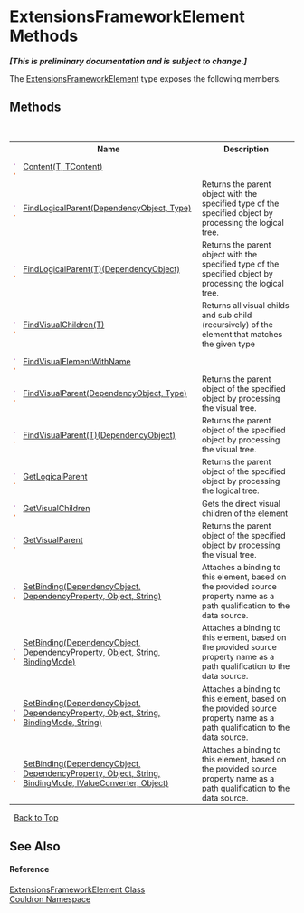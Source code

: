 # ExtensionsFrameworkElement Methods
 _**\[This is preliminary documentation and is subject to change.\]**_

The <a href="T_Couldron_ExtensionsFrameworkElement">ExtensionsFrameworkElement</a> type exposes the following members.


## Methods
&nbsp;<table><tr><th></th><th>Name</th><th>Description</th></tr><tr><td>![Public method](media/pubmethod.gif "Public method")![Static member](media/static.gif "Static member")</td><td><a href="M_Couldron_ExtensionsFrameworkElement_Content__2">Content(T, TContent)</a></td><td /></tr><tr><td>![Public method](media/pubmethod.gif "Public method")![Static member](media/static.gif "Static member")</td><td><a href="M_Couldron_ExtensionsFrameworkElement_FindLogicalParent">FindLogicalParent(DependencyObject, Type)</a></td><td>
Returns the parent object with the specified type of the specified object by processing the logical tree.</td></tr><tr><td>![Public method](media/pubmethod.gif "Public method")![Static member](media/static.gif "Static member")</td><td><a href="M_Couldron_ExtensionsFrameworkElement_FindLogicalParent__1">FindLogicalParent(T)(DependencyObject)</a></td><td>
Returns the parent object with the specified type of the specified object by processing the logical tree.</td></tr><tr><td>![Public method](media/pubmethod.gif "Public method")![Static member](media/static.gif "Static member")</td><td><a href="M_Couldron_ExtensionsFrameworkElement_FindVisualChildren__1">FindVisualChildren(T)</a></td><td>
Returns all visual childs and sub child (recursively) of the element that matches the given type</td></tr><tr><td>![Public method](media/pubmethod.gif "Public method")![Static member](media/static.gif "Static member")</td><td><a href="M_Couldron_ExtensionsFrameworkElement_FindVisualElementWithName">FindVisualElementWithName</a></td><td /></tr><tr><td>![Public method](media/pubmethod.gif "Public method")![Static member](media/static.gif "Static member")</td><td><a href="M_Couldron_ExtensionsFrameworkElement_FindVisualParent">FindVisualParent(DependencyObject, Type)</a></td><td>
Returns the parent object of the specified object by processing the visual tree.</td></tr><tr><td>![Public method](media/pubmethod.gif "Public method")![Static member](media/static.gif "Static member")</td><td><a href="M_Couldron_ExtensionsFrameworkElement_FindVisualParent__1">FindVisualParent(T)(DependencyObject)</a></td><td>
Returns the parent object of the specified object by processing the visual tree.</td></tr><tr><td>![Public method](media/pubmethod.gif "Public method")![Static member](media/static.gif "Static member")</td><td><a href="M_Couldron_ExtensionsFrameworkElement_GetLogicalParent">GetLogicalParent</a></td><td>
Returns the parent object of the specified object by processing the logical tree.</td></tr><tr><td>![Public method](media/pubmethod.gif "Public method")![Static member](media/static.gif "Static member")</td><td><a href="M_Couldron_ExtensionsFrameworkElement_GetVisualChildren">GetVisualChildren</a></td><td>
Gets the direct visual children of the element</td></tr><tr><td>![Public method](media/pubmethod.gif "Public method")![Static member](media/static.gif "Static member")</td><td><a href="M_Couldron_ExtensionsFrameworkElement_GetVisualParent">GetVisualParent</a></td><td>
Returns the parent object of the specified object by processing the visual tree.</td></tr><tr><td>![Public method](media/pubmethod.gif "Public method")![Static member](media/static.gif "Static member")</td><td><a href="M_Couldron_ExtensionsFrameworkElement_SetBinding">SetBinding(DependencyObject, DependencyProperty, Object, String)</a></td><td>
Attaches a binding to this element, based on the provided source property name as a path qualification to the data source.</td></tr><tr><td>![Public method](media/pubmethod.gif "Public method")![Static member](media/static.gif "Static member")</td><td><a href="M_Couldron_ExtensionsFrameworkElement_SetBinding_1">SetBinding(DependencyObject, DependencyProperty, Object, String, BindingMode)</a></td><td>
Attaches a binding to this element, based on the provided source property name as a path qualification to the data source.</td></tr><tr><td>![Public method](media/pubmethod.gif "Public method")![Static member](media/static.gif "Static member")</td><td><a href="M_Couldron_ExtensionsFrameworkElement_SetBinding_2">SetBinding(DependencyObject, DependencyProperty, Object, String, BindingMode, String)</a></td><td>
Attaches a binding to this element, based on the provided source property name as a path qualification to the data source.</td></tr><tr><td>![Public method](media/pubmethod.gif "Public method")![Static member](media/static.gif "Static member")</td><td><a href="M_Couldron_ExtensionsFrameworkElement_SetBinding_3">SetBinding(DependencyObject, DependencyProperty, Object, String, BindingMode, IValueConverter, Object)</a></td><td>
Attaches a binding to this element, based on the provided source property name as a path qualification to the data source.</td></tr></table>&nbsp;
<a href="#extensionsframeworkelement-methods">Back to Top</a>

## See Also


#### Reference
<a href="T_Couldron_ExtensionsFrameworkElement">ExtensionsFrameworkElement Class</a><br /><a href="N_Couldron">Couldron Namespace</a><br />